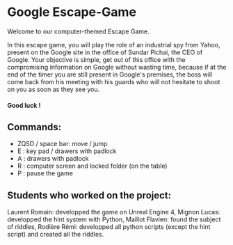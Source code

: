 # Google Escape-Game

Welcome to our computer-themed Escape Game.

In this escape game, you will play the role of an industrial spy from Yahoo, present on the Google site in the office of Sundar Pichai, the CEO of Google.
Your objective is simple, get out of this office with the compromising information on Google without wasting time, because if at the end of the timer you are still present in Google's premises, the boss will come back from his meeting with his guards who will not hesitate to shoot on you as soon as they see you.

#### Good luck !



## Commands:

- ZQSD / space bar: move / jump
- E : key pad / drawers with padlock
- A : drawers with padlock 
- R : computer screen and locked folder (on the table)
- P : pause the game


## Students who worked on the project:

Laurent Romain: developped the game on Unreal Engine 4,
Mignon Lucas: developped the hint system with Python,
Maillot Flavien: found the subject of riddles,
Rodière Rémi: developped all python scripts (except the hint script) and created all the riddles.